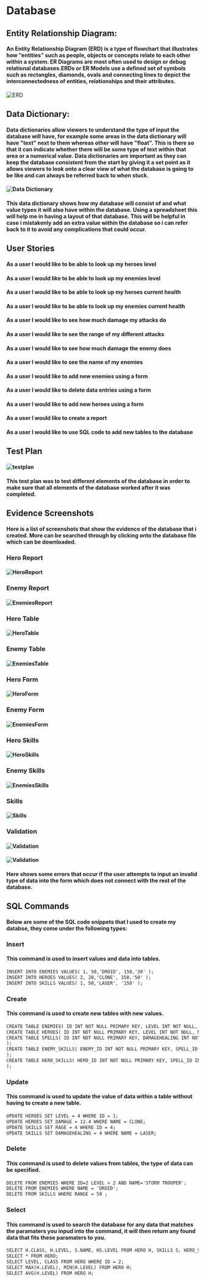 # Database

## Entity Relationship Diagram:
#### An Entity Relationship Diagram (ERD) is a type of flowchart that illustrates how “entities” such as people, objects or concepts relate to each other within a system. ER Diagrams are most often used to design or debug relational databases.ERDs or ER Models use a defined set of symbols such as rectangles, diamonds, ovals and connecting lines to depict the interconnectedness of entities, relationships and their attributes.


![ERD](https://github.com/kap14275819/Database/blob/master/ERD.jpg)

## Data Dictionary:
#### Data dictionaries allow viewers to understand the type of input the database will have, for example some areas in the data dictionary will have "text" next to them whereas other will have "float". This is there so that it can indicate whether there will be some type of text within that area or a numerical value. Data dictionaries are important as they can keep the database consistent from the start by giving it a set point as it allows viewers to look onto a clear view of what the database is going to be like and can always be referred back to when stuck.

#### ![Data Dictionary](https://github.com/kap14275819/Database/blob/master/data%20dictionary.jpg)

#### This data dictionary shows how my database will consist of and what value types it will also have within the database. Using a spreadsheet this will help me in having a layout of that database. This will be helpful in case i mistakenly add an extra value within the database so i can refer back to it to avoid any complications that could occur.

## User Stories
#### As a user I would like to be able to look up my heroes level
#### As a user I would like to be able to look up my enemies level
#### As a user I would like to be able to look up my heroes current health
#### As a user I would like to be able to look up my enemies current health
#### As a user I would like to see how much damage my attacks do
#### As a user I would like to see the range of my different attacks
#### As a user I would like to see how much damage the enemy does
#### As a user I would like to see the name of my enemies
#### As a user I would like to add new enemies using a form
#### As a user I would like to delete data entries using a form
#### As a user I would like to add new heroes using a form
#### As a user I would like to create a report
#### As a user I would like to use SQL code to add new tables to the database

## Test Plan
#### ![testplan](https://github.com/kap14275819/Database/blob/master/images/test%20plan.PNG)
#### This test plan was to test different elements of the database in order to make sure that all elements of the database worked after it was completed.

## Evidence Screenshots
#### Here is a list of screenshots that show the evidence of the database that i created. More can be searched through by clicking onto the database file which can be downloaded.
### Hero Report
#### ![HeroReport](https://github.com/kap14275819/Database/blob/master/images/hero%20report.PNG)
### Enemy Report
#### ![EnemiesReport](https://github.com/kap14275819/Database/blob/master/images/enemy%20report.PNG)
### Hero Table
#### ![HeroTable](https://github.com/kap14275819/Database/blob/master/images/hero%20table.PNG)
### Enemy Table
#### ![EnemiesTable](https://github.com/kap14275819/Database/blob/master/images/enemy%20table.PNG)
### Hero Form
#### ![HeroForm](https://github.com/kap14275819/Database/blob/master/images/hero%20form.PNG)
### Enemy Form
#### ![EnemiesForm](https://github.com/kap14275819/Database/blob/master/images/enemy%20form.PNG)
### Hero Skills
#### ![HeroSkills](https://github.com/kap14275819/Database/blob/master/images/hero%20skill.PNG)
### Enemy Skills
#### ![EnemiesSkills](https://github.com/kap14275819/Database/blob/master/images/enemy%20skill.PNG)
### Skills
#### ![Skills](https://github.com/kap14275819/Database/blob/master/images/skills.PNG)

### Validation
#### ![Validation](https://github.com/kap14275819/Database/blob/master/images/validation1.PNG)
#### ![Validation](https://github.com/kap14275819/Database/blob/master/images/validation2.PNG)
#### Here shows some errors that occur if the user attempts to input an invalid type of data into the form which does not connect with the rest of the database.

## SQL Commands
#### Below are some of the SQL code snippets that I used to create my databse, they come under the following types:

### Insert
#### This command is used to insert values and data into tables.
```html 
INSERT INTO ENEMIES VALUES( 1, 50,'DROID', 150,'30' );
INSERT INTO HEROES VALUES( 2, 20,'CLONE', 150,'50' );
INSERT INTO SKILLS VALUES( 1, 50,'LASER', '150' );
```
### Create

#### This command is used to create new tables with new values.
```html 
CREATE TABLE ENEMIES( ID INT NOT NULL PRIMARY KEY, LEVEL INT NOT NULL, NAME VARCHAR(50) NOT NULL, DAMAGE FLOAT NOT NULL, HP FLOAT NOT NULL );
CREATE TABLE HEROES( ID INT NOT NULL PRIMARY KEY, LEVEL INT NOT NULL, NAME VARCHAR(50) NOT NULL, CLASS VARCJAR(50) NOT NULL, HP FLOAT NOT NULL );
CREATE TABLE SPELLS( ID INT NOT NULL PRIMARY KEY, DAMAGEHEALING INT NOT NULL, NAME VARCHAR(50) NOT NULL, RANGE INT NOT NULL,
);
CREATE TABLE ENEMY_SKILLS( ENEMY_ID INT NOT NULL PRIMARY KEY, SPELL_ID INT NOT NULL PRIMARY KEY, LEVEL INT NOT NULL,
);
CREATE TABLE HERO_SKILLS( HERO_ID INT NOT NULL PRIMARY KEY, SPELL_ID INT NOT NULL PRIMARY KEY, LEVEL INT NOT NULL,
);
```
### Update

#### This command is used to update the value of data within a table without having to create a new table.
```html 
UPDATE HEROES SET LEVEL = 4 WHERE ID = 1;
UPDATE HEROES SET DAMAGE = 12.4 WHERE NAME = CLONE;
UPDATE SKILLS SET RAGE = 4 WHERE ID = 4;
UPDATE SKILLS SET DAMAGEHEALING = 4 WHERE NAME = LASER;
```
### Delete

#### This command is used to delete values from tables, the type of data can be specified.
```html 
DELETE FROM ENEMIES WHERE ID=2 LEVEL > 2 AND NAME='STORM TROOPER';
DELETE FROM ENEMIES WHERE NAME = 'DROID';
DELETE FROM SKILLS WHERE RANGE = 50 ;
```
### Select

#### This command is used to search the database for any data that matches the paramaters you inpud into the command, it will then return any found data that fits these paramaters to you.
```html 
SELECT H.CLASS, H.LEVEL, S.NAME, HS.LEVEL FROM HERO H, SKILLS S, HERO_SKILLS HS WHERE HS.HERO_ID = H.ID AND HS.SKILL_ID = S.ID AND S.NAME LIKE 'Fire%';
SELECT * FROM HERO;
SELECT LEVEL, CLASS FROM HERO WHERE ID = 2;
SELECT MAX(H.LEVEL), MIN(H.LEVEL) FROM HERO H;
SELECT AVG(H.LEVEL) FROM HERO H;
```
